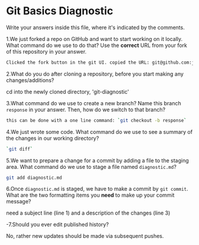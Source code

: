 # Git Basics Diagnostic

Write your answers inside this file, where it's indicated by the comments.

1.We just forked a repo on GitHub and want to start working on it locally.
What command do we use to do that? Use the **correct** URL from your fork of
this repository in your answer.

```sh
Clicked the fork button in the git UI. copied the URL: git@github.com:joehsuLM/git-diagnostic.git. On my local device, 'cd' to ~/wdi/diagnostics/ and use the command: `git clone git@github.com:joehsuLM/git-diagnostic.git`
```

2.What do you do after cloning a repository, before you start making any
changes/additions?

cd into the newly cloned directory, 'git-diagnostic'

3.What command do we use to create a new branch? Name this branch `response`
    in your answer. Then, how do we switch to that branch?

```sh
this can be done with a one line command: `git checkout -b response`
```

4.We just wrote some code. What command do we use to see a summary of the
    changes in our working directory?

```sh
`git diff`
```

5.We want to prepare a change for a commit by adding a file to the staging
    area. What command do we use to stage a file named `diagnostic.md`?

```sh
git add diagnostic.md
```

6.Once `diagnostic.md` is staged, we have to make a commit by `git commit`.
What are the two formatting items you **need** to make up your commit message?

need a subject line (line 1) and a description of the changes (line 3)

-7.Should you ever edit published history?

 No, rather new updates should be made via subsequent pushes. 

